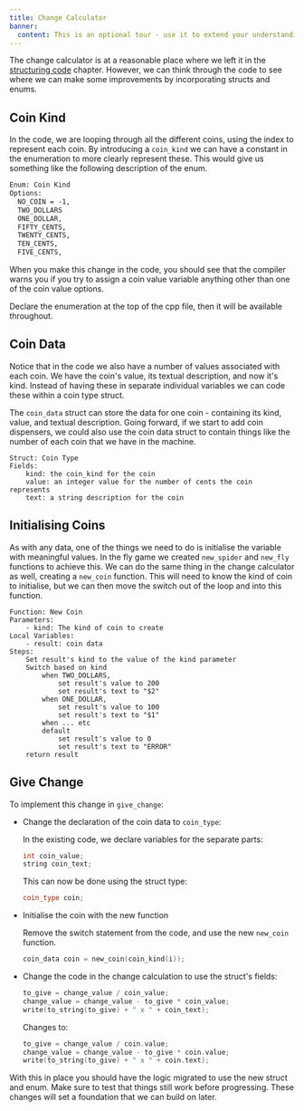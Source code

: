 ```yaml
---
title: Change Calculator
banner: 
  content: This is an optional tour - use it to extend your understanding.
---
```


The change calculator is at a reasonable place where we left it in the [structuring code](/book/part-2-organised-code/2-organising-code/0-overview) chapter. However, we can think through the code to see where we can make some improvements by incorporating structs and enums.

## Coin Kind

In the code, we are looping through all the different coins, using the index to represent each coin. By introducing a `coin_kind` we can have a constant in the enumeration to more clearly represent these. This would give us something like the following description of the enum.

```txt
Enum: Coin Kind
Options:
  NO_COIN = -1,
  TWO_DOLLARS
  ONE_DOLLAR,
  FIFTY_CENTS,
  TWENTY_CENTS,
  TEN_CENTS,
  FIVE_CENTS,
```

When you make this change in the code, you should see that the compiler warns you if you try to assign a coin value variable anything other than one of the coin value options.

Declare the enumeration at the top of the cpp file, then it will be available throughout.

## Coin Data

Notice that in the code we also have a number of values associated with each coin. We have the coin's value, its textual description, and now it's kind. Instead of having these in separate individual variables we can code these within a coin type struct. 

The `coin_data` struct can store the data for one coin - containing its kind, value, and textual description. Going forward, if we start to add coin dispensers, we could also use the coin data struct to contain things like the number of each coin that we have in the machine.

```
Struct: Coin Type
Fields:
    kind: the coin_kind for the coin
    value: an integer value for the number of cents the coin represents
    text: a string description for the coin
```

## Initialising Coins

As with any data, one of the things we need to do is initialise the variable with meaningful values. In the fly game we created `new_spider` and `new_fly` functions to achieve this. We can do the same thing in the change calculator as well, creating a `new_coin` function. This will need to know the kind of coin to initialise, but we can then move the switch out of the loop and into this function.

```
Function: New Coin
Parameters:
    - kind: The kind of coin to create
Local Variables:
    - result: coin data
Steps:
    Set result's kind to the value of the kind parameter
    Switch based on kind
        when TWO_DOLLARS,
            set result's value to 200
            set result's text to "$2"
        when ONE_DOLLAR,
            set result's value to 100
            set result's text to "$1"
        when ... etc
        default
            set result's value to 0
            set result's text to "ERROR"
    return result
```

## Give Change

To implement this change in `give_change`:

- Change the declaration of the coin data to `coin_type`:

    In the existing code, we declare variables for the separate parts:

    ```cpp
    int coin_value;
    string coin_text;
    ```

    This can now be done using the struct type:

    ```cpp
    coin_type coin;
    ```

- Initialise the coin with the new function

    Remove the switch statement from the code, and use the new `new_coin` function.

    ```cpp
    coin_data coin = new_coin(coin_kind(i));
    ```

- Change the code in the change calculation to use the struct's fields:

    ```cpp
    to_give = change_value / coin_value;
    change_value = change_value - to_give * coin_value;
    write(to_string(to_give) + " x " + coin_text);
    ```

    Changes to:

    ```cpp
    to_give = change_value / coin.value;
    change_value = change_value - to_give * coin.value;
    write(to_string(to_give) + " x " + coin.text);
    ```

With this in place you should have the logic migrated to use the new struct and enum. Make sure to test that things still work before progressing. These changes will set a foundation that we can build on later.
